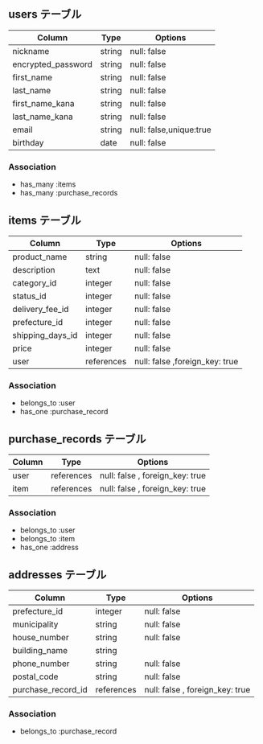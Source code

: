 ## users テーブル

|  Column          | Type      | Options                 |
| ---------------- | --------- | ----------------------- |
|nickname          |string     | null: false             |
|encrypted_password|string     | null: false             |
|first_name        |string     | null: false             |
|last_name         |string     | null: false             |
|first_name_kana   |string     | null: false             |
|last_name_kana    |string     | null: false             |
|email             |string     | null: false,unique:true |
|birthday          |date       | null: false             |


### Association

- has_many :items
- has_many :purchase_records



## items テーブル

|  Column          | Type     | Options                       |
| ---------------- | -------- | ----------------------------- |
|product_name      |string    | null: false                   |
|description       |text      | null: false                   |
|category_id       |integer   | null: false                   |
|status_id         |integer   | null: false                   |
|delivery_fee_id   |integer   | null: false                   |
|prefecture_id     |integer   | null: false                   |
|shipping_days_id  |integer   | null: false                   |
|price             |integer   | null: false                   |
|user              |references| null: false ,foreign_key: true|

### Association

- belongs_to :user
- has_one :purchase_record

## purchase_records テーブル

|  Column          | Type        | Options                        |
| ---------------- | ----------- | ------------------------------ |
|user              |references   | null: false , foreign_key: true|
|item              |references   | null: false , foreign_key: true|


### Association

- belongs_to :user
- belongs_to :item
- has_one :address



## addresses テーブル

|  Column          | Type         | Options                        |
| ---------------- | ------------ | ------------------------------ |
|prefecture_id     |integer       | null: false                    |
|municipality      |string        | null: false                    |
|house_number      |string        | null: false                    |
|building_name     |string        |                                |
|phone_number      |string        | null: false                    |
|postal_code       |string        | null: false                    |
|purchase_record_id|references    | null: false , foreign_key: true|


### Association

- belongs_to :purchase_record